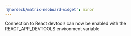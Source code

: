 ```yaml
---
'@nordeck/matrix-neoboard-widget': minor
---
```


Connection to React devtools can now be enabled with the REACT_APP_DEVTOOLS environment variable
